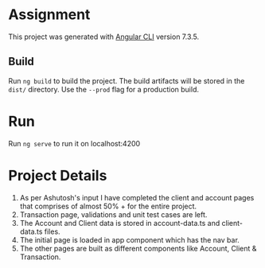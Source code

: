 # Assignment

This project was generated with [Angular CLI](https://github.com/angular/angular-cli) version 7.3.5.

## Build

Run `ng build` to build the project. The build artifacts will be stored in the `dist/` directory. Use the `--prod` flag for a production build.

# Run
Run `ng serve` to run it on localhost:4200

# Project Details
1. As per Ashutosh's input I have completed the client and account pages that comprises of almost 50% + for the entire project.
2. Transaction page, validations and unit test cases are left.
3. The Account and Client data is stored in account-data.ts and client-data.ts files.
4. The initial page is loaded in app component which has the nav bar.
5. The other pages are built as different components like Account, Client & Transaction.

